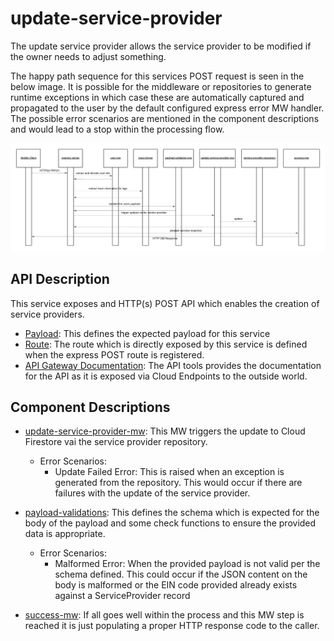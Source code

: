 # update-service-provider

The update service provider allows the service provider to be modified if the owner needs to adjust something.

The happy path sequence for this services POST request is seen in the below image. It is possible for the middleware or repositories to generate runtime exceptions in which case these are automatically captured and propagated to the user by the default configured express error MW handler. The possible error scenarios are mentioned in the component descriptions and would lead to a stop within the processing flow.

[![update-service-provider-sequence](../../../docs/images/update-service-provider-sequence.png)](../../../docs/images/update-service-provider-sequence.png)

## API Description

This service exposes and HTTP(s) POST API which enables the creation of service providers.

- [Payload](./src/payload-validations.js): This defines the expected payload for this service
- [Route](./src/index.js): The route which is directly exposed by this service is defined when the express POST route is registered.
- [API Gateway Documentation](https://endpointsportal.bookit-app-260021.cloud.goog/docs/esp-fjwomrdjca-ue.a.run.app/0/routes/provider/patch): The API tools provides the documentation for the API as it is exposed via Cloud Endpoints to the outside world. 

## Component Descriptions

- [update-service-provider-mw](./src/update-service-provider-mw.js): This MW triggers the update to Cloud Firestore vai the service provider repository.

  - Error Scenarios:
    - Update Failed Error: This is raised when an exception is generated from the repository. This would occur if there are failures with the update of the service provider.

- [payload-validations](./src/payload-validations.js): This defines the schema which is expected for the body of the payload and some check functions to ensure the provided data is appropriate.

  - Error Scenarios:
    - Malformed Error: When the provided payload is not valid per the schema defined. This could occur if the JSON content on the body is malformed or the EIN code provided already exists against a ServiceProvider record

- [success-mw](./src/success-mw.js): If all goes well within the process and this MW step is reached it is just populating a proper HTTP response code to the caller.
